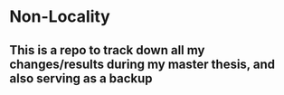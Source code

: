 # Non-Locality

## This is a repo to track down all my changes/results during my master thesis, and also serving as a backup

#
